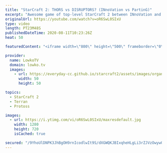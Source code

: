 ```yaml
---
title: "StarCraft 2: THORS vs DISRUPTORS? (INnoVation vs PartinG)"
excerpt: "Awesome game of top-level StarCraft 2 between INnoVation and PartinG. In this game of top level Terran versus Protoss both players have to constantly micro to get the most out of their StarCraft 2 units.  Get more videos & support my work: http://www.patreon.com/lowkotv  My second channel: http://lowko.tv/morelowko"
originalUrl: https://youtube.com/watch?v=oR6SwL0SIxU
type: video
length: PT23M48S
publishedDateTime: 2020-08-11T10:23:26Z
heat: 50

featuredContent: "<iframe width=\"800\" height=\"500\" frameborder=\"0\" src=\"https://www.youtube.com/embed/oR6SwL0SIxU\" allow=\"accelerometer; autoplay; encrypted-media; gyroscope; picture-in-picture\" allowfullscreen></iframe>"

provider:
  name: LowkoTV
  domain: lowko.tv
  images:
    - url: https://everyday-cc.github.io/starcraft2/assets/images/organizations/lowko.tv-50x50.jpg
      width: 50
      height: 50

topics:
  - StarCraft 2
  - Terran
  - Protoss

images:
  - url: https://i.ytimg.com/vi/oR6SwL0SIxU/maxresdefault.jpg
    width: 1280
    height: 720
    isCached: true

secured: "/9YhoUlDNPK3JhBgOH9rnIcodlwIt9S/dXGWQKJBIxqheHLgLi3rZJVzOwywQ/DyneYJkCC+O0VYffeG/gMHK0TeRzvOz16J7r8Zl4dug5qgyDt9+y5SfpK5jElbhFZtJWGyNEzrcGGLfVKguElE09MLRfrIUevPLqWhP4a4dkPjfLJR/YP+9u1tJA275Pn7eXNX7gMWvAOPZQ+boDYGhyzNHS82OufbzmXD3cK0j9LEIy6xmNrgq9458t9jzeL2onCYgkc013Of9iv/Pthg3s3TkFRgsoIyYNRK87LFbmvy5TPw76IApuWIbYpOZVClLR1uum/2F+PHEaLGHi8rcoGsrG7Rh3+Ucg3b11p1fKP5/0lpq8IF450vi87EcZLfq6rhGtJOTN++4vEgqxigD8xZqJAZkXIM5NYT9DyrffGQjOD1YrWHeFXGEPLtV+9r;JAeoky/fsbTuFYdYfBkH3Q=="
---
```


